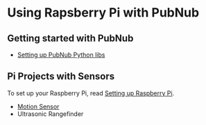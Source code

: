 # Using Rapsberry Pi with PubNub

## Getting started with PubNub

- [Setting up PubNub Python libs](../README.md#setting-up-pubnub-python-lib)


## Pi Projects with Sensors

To set up your Raspberry Pi, read [Setting up Raspberry Pi](../README.md).

- [Motion Sensor](../examples-python/MotionSensor/Motionsensor.py)
- Ultrasonic Rangefinder
